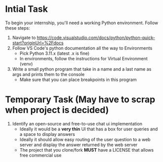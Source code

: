# Intial Task

To begin your internship, you'll need a working Python environment. Follow these steps:

1. Navigate to https://code.visualstudio.com/docs/python/python-quick-start?originUrl=%2Fdocs
2. Follow VS Code's python documentation all the way to Environments
    - Pick Python 3.11.x (latest .x is fine)
    - In environments, follow the instructions for Virtual Environment (venv)
3. Write a small python program that take in a name and a last name as args and prints them to the console
    - Make sure that you can place breakpoints in this program
  

# Temporary Task (May have to scrap when project is decided)
1. Identify an open-source and free-to-use chat ui implementation
    - Ideally it would be a **very thin** UI that has a box for user queries and a space to display answers
    - Ideally it should allow easy routing of the user question to a web server and display the answer returned by the web server
    - The project that you clone/fork **MUST** have a LICENSE that allows free commercial use

